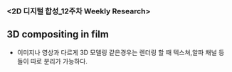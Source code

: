 ### <2D 디지털 합성_12주차 Weekly Research>

## 3D compositing in film
- 이미지나 영상과 다르게 3D 모델링 같은경우는  렌더링 할 때 텍스쳐,알파 채널 등 들이 따로 분리가 가능하다.
